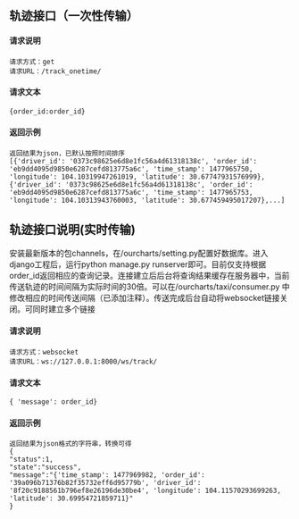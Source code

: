## 轨迹接口（一次性传输）
#### 请求说明
    请求方式：get
	请求URL：/track_onetime/
#### 请求文本
	{order_id:order_id}
#### 返回示例
	返回结果为json，已默认按照时间排序
	[{'driver_id': '0373c98625e6d8e1fc56a4d61318138c', 'order_id': 'eb9dd4095d9850e6287cefd813775a6c', 'time_stamp': 1477965750, 'longitude': 104.10319947261019, 'latitude': 30.67747931576999}, {'driver_id': '0373c98625e6d8e1fc56a4d61318138c', 'order_id': 'eb9dd4095d9850e6287cefd813775a6c', 'time_stamp': 1477965753, 'longitude': 104.10313943760003, 'latitude': 30.677459495017207},...]

## 轨迹接口说明(实时传输)
安装最新版本的包channels，在/ourcharts/setting.py配置好数据库。进入django工程后，运行python manage.py runserver即可。目前仅支持根据order_id返回相应的查询记录。连接建立后后台将查询结果缓存在服务器中，当前传送轨迹的时间间隔为实际时间的30倍。可以在/ourcharts/taxi/consumer.py 中修改相应的时间传送间隔（已添加注释）。传送完成后台自动将websocket链接关闭。可同时建立多个链接
#### 请求说明
    请求方式：websocket
	请求URL：ws://127.0.0.1:8000/ws/track/
#### 请求文本
	{ 'message': order_id}   
#### 返回示例
	返回结果为json格式的字符串，转换可得
	{
    "status":1,
    "state":"success",
    "message":"{'time_stamp': 1477969982, 'order_id': '39a096b71376b82f35732eff6d95779b', 'driver_id': '8f20c9188561b796ef8e26196de30be4', 'longitude': 104.11570293699263, 'latitude': 30.69954721859711}"
	}





